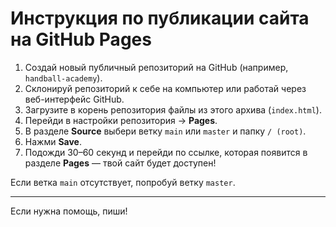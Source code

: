 # Инструкция по публикации сайта на GitHub Pages

1. Создай новый публичный репозиторий на GitHub (например, `handball-academy`).
2. Склонируй репозиторий к себе на компьютер или работай через веб-интерфейс GitHub.
3. Загрузите в корень репозитория файлы из этого архива (`index.html`).
4. Перейди в настройки репозитория → **Pages**.
5. В разделе **Source** выбери ветку `main` или `master` и папку `/ (root)`.
6. Нажми **Save**.
7. Подожди 30–60 секунд и перейди по ссылке, которая появится в разделе **Pages** — твой сайт будет доступен!

Если ветка `main` отсутствует, попробуй ветку `master`.

---
Если нужна помощь, пиши!
